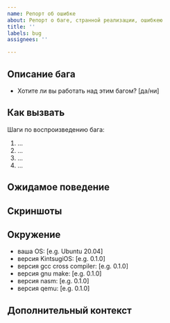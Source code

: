 ```yaml
---
name: Репорт об ошибке
about: Репорт о баге, странной реализации, ошибкею
title: ''
labels: bug
assignees: ''

---
```


## Описание бага

<!-- Конкретное описание бага -->

- Хотите ли вы работать над этим багом? [да/ни]

## Как вызвать

Шаги по воспроизведению бага:

1. ...
2. ...
3. ...
4. ...

<!-- Убедитесь что вы можете воспроизвести баг в текущей версии в main ветке. -->

## Ожидамое поведение

<!-- Конкретное описание предпологаемого поведения -->

## Скриншоты

<!-- Если есть, то приложите скриншоты -->

## Окружение

<!-- Пожалуйста заполните информацию -->

- ваша OS: [e.g. Ubuntu 20.04]
- версия KintsugiOS: [e.g. 0.1.0]
- версия gcc cross compiler: [e.g. 0.1.0]
- версия gnu make: [e.g. 0.1.0]
- версия nasm: [e.g. 0.1.0]
- версия qemu: [e.g. 0.1.0]

## Дополнительный контекст

<!-- Если у вас есть заметки или дополнительный контекст, расскажите здесь -->
